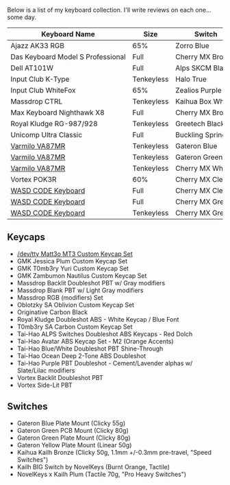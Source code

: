Below is a list of my keyboard collection. I'll write reviews on each one... some day.

<table>
<thead>
<tr>
<th>Keyboard Name</th>
<th>Size</th>
<th>Switch</th>
</tr>
</thead>
<tbody>
<tr>
<td>Ajazz AK33 RGB</td>
<td>65%</td>
<td>Zorro Blue</td>
</tr>
<tr>
<td nowrap>Das Keyboard Model S Professional</td>
<td>Full</td>
<td>Cherry MX Brown</td>
</tr>
<tr>
<td nowrap>Dell AT101W</td>
<td>Full</td>
<td>Alps SKCM Black</td>
</tr>
<tr>
<td>Input Club K-Type</td>
<td nowrap>Tenkeyless</td>
<td>Halo True</td>
</tr>
<tr>
<td>Input Club WhiteFox</td>
<td>65%</td>
<td nowrap>Zealios Purple 67g</td>
</tr>
<tr>
<td>Massdrop CTRL</td>
<td>Tenkeyless</td>
<td>Kaihua Box White</td>
</tr>
<tr>
<td>Max Keyboard Nighthawk X8</td>
<td>Full</td>
<td>Cherry MX Brown</td>
</tr>
<tr>
<td>Royal Kludge RG-987/928</td>
<td>Tenkeyless</td>
<td>Greetech Black</td>
</tr>
<tr>
<td>Unicomp Ultra Classic</td>
<td>Full</td>
<td>Buckling Spring</td>
</tr>
<tr>
<td><a href="/varmilo-va87mr">Varmilo VA87MR</a></td>
<td>Tenkeyless</td>
<td>Gateron Blue</td>
</tr>
<tr>
<td><a href="/varmilo-va87mr">Varmilo VA87MR</a></td>
<td>Tenkeyless</td>
<td>Gateron Green</td>
</tr>
<tr>
<td><a href="/varmilo-va87mr">Varmilo VA87MR</a></td>
<td>Tenkeyless</td>
<td>Cherry MX White</td>
</tr>
<tr>
<td>Vortex POK3R</td>
<td>60%</td>
<td>Cherry MX Clear</td>
</tr>
<tr>
<td><a href="/code-keyboard">WASD CODE Keyboard</a></td>
<td>Full</td>
<td>Cherry MX Clear</td>
</tr>
<tr>
<td><a href="/code-keyboard">WASD CODE Keyboard</a></td>
<td>Full</td>
<td>Cherry MX Green</td>
</tr>
<tr>
<td><a href="/code-keyboard">WASD CODE Keyboard</a></td>
<td>Tenkeyless</td>
<td>Cherry MX Green</td>
</tr>
</tbody>
</table>

## Keycaps ##

* [/dev/tty Matt3o MT3 Custom Keycap Set](/dev-tty-keycaps)
* GMK Jessica Plum Custom Keycap Set
* GMK T0mb3ry Yuri Custom Keycap Set
* GMK Zambumon Nautilus Custom Keycap Set
* Massdrop Backlit Doubleshot PBT w/ Gray modifiers
* Massdrop Blank PBT w/ Light Gray modifiers
* Massdrop RGB (modifiers) Set
* Oblotzky SA Oblivion Custom Keycap Set
* Originative Carbon Black
* Royal Kludge Doubleshot ABS - White Keycap / Blue Font
* T0mb3ry SA Carbon Custom Keycap Set
* Tai-Hao ALPS Switches Doubleshot ABS Keycaps - Red Dolch
* Tai-Hao Avatar ABS Keycap Set - M2 (Orange Accents)
* Tai-Hao Blue/White Doubleshot PBT Shine-Through
* Tai-Hao Ocean Deep 2-Tone ABS Doubleshot
* Tai-Hao Purple PBT Doubleshot - Cement/Lavender alphas w/ Slate/Lilac modifiers
* Vortex Backlit Doubleshot PBT
* Vortex Side-Lit PBT


## Switches ##
* Gateron Blue Plate Mount (Clicky 55g)
* Gateron Green PCB Mount (Clicky 80g)
* Gateron Green Plate Mount (Clicky 80g)
* Gateron Yellow Plate Mount (Linear 50g)
* Kaihua Kailh Bronze (Clicky 50g, 1.1mm +/-0.3mm pre-travel, "Speed Switches")
* Kailh BIG Switch by NovelKeys (Burnt Orange, Tactile)
* NovelKeys x Kailh Plum (Tactile 70g, "Pro Heavy Switches")


<!--
**Das Keyboard Model S Professional**  
![DAS_Model_S_Pro](/img/keyboard/DAS_Model_S_Pro-1024x364.jpg)
This was the first mechanical keyboard I bought in 2012. I bought it with the intention that it would be good to get me introduced to mechanical keyboards. The brown switches were attractive because they weren’t too noisy and had some tactile feel.

Since buying this keyboard I have swapped the Brown switches for Gateron Green ones, changed the blue LED indicator lights to red, and replaced the key caps with a charcoal gray set. It now looks like this...
![Das Model S Pro with Mods](/img/keyboard/das_mod.png)

**Max Keyboard Nighthawk X8**  
![Max_Nighthawk_X8](/img/keyboard/Max_Nighthawk_X8-1024x355.jpg)
This was my second keyboard and I bought it primarily for the back-lighting. I wasn’t comfortable experimenting with different switches at the time which I realize afterwards was something I should have changed.

**Royal Kludge RG-987/928**  
![Royal_Kludge_RG-987-928](/img/keyboard/Royal_Kludge_RG-987-928-1024x403.jpg)
My first ten keyless board (that’s what they call keyboards without the numpad). I wanted to try a smaller form factor out which I ended up liking a lot. The RGB backlighting was really cool. Also the white case and keys were different than my previous boards. This one has Black switches which are linear and have a high actuation force. I didn’t like them at first but I got used to them. I ended up switching the key caps that came with the board for some double shot PBT caps which have more professional looking legends on them. I also added large O-rings to lower the noise level.

**Vortex POK3R (Poker 3)**  
![Vortex_POK3R](/img/keyboard/Vortex_POK3R-1024x354.jpg)
The form factor on the board is called a 60%. It doesn’t have a dedicated arrow pad and special keys. It also doesn’t have a function key row. Instead there is a “function key” which makes each key serve double duty. For example FN+H is the “Home” key. It also comes with multiple “layers” which means you can hit FN+Layer2 (layer 2, 3, and 4 are programmable, layer 1 is the standard default layout). When you switch to an alternate layer you can program the keys to be anything you want – a single key press, combination of key presses, whatever. I like how small the keyboard is because it looks really elite on my desk but it’s hard to get used to. I’ve only been using it for a couple of weeks and every day seems to be getting easier use. The switches are Clear – they are linear and have a slightly higher actuation force than Black. I like Clear over Black they feel crisp when you type. The caps are PBT and there is no back-lighting. There are a couple of LEDs that come on behind the keys but it is only to indicate when caps lock or an alternative layer is selected.

**The WhiteFox Keyboard**  
![whitefox](/img/keyboard/whitefox-1024x373.jpg)
I haven’t got this keyboard yet. It was designed by a keyboard enthusiast named “matt3o” with the help of the mechanical keyboard community. It’s a 65% form factor which gives it the dedicated arrow keys, and some special function keys, but for everything else it will require using a Function key to access. The keys are a white cream color combined with some blue colored keys which look great. They key caps themselves are a DSA profile which I have never tried before. There will be white back-lighting which I think will look nice on the silver back-plate. I got this board with the Zealios 67g Tactile (Purple) switches. These switches, like the keyboard, are also designed by a member of the mechanical keyboard enthusiast community. I got the tactile version since I hear these switches are as smooth as butter and I wanted some feedback when I type. They have a pretty high actual force as well. I think it will translate to a superior typing experience. I will write up a full review when I get the keyboard in hand!

**Ajazz AK33 RGB**
![Varmilo_VA87MR](/img/keyboard/ajazz_ak33.png)
I got this board primarily for the LED backlighting because it has so many options. [Check out a video of the options here](http://www.youtube.com/watch?v=RzoZ7rG0x0c&t=6m34s). The board is pretty cheap at $60 on Amazon but I got it on a lightning deal for $48. The form factor is a 65% but it's got a function key row which makes it a little more _functional_. But serious, it does make it more practical for everyday use. It's got Zorro blue switches. The Zorro brand is new to me. This gave it just the right amount of uniqueness from my other boards and I was willing to give it a try.
-->